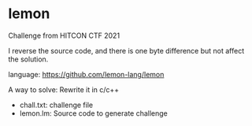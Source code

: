 # lemon

Challenge from HITCON CTF 2021

I reverse the source code, and there is one byte difference but not affect the solution.

language: https://github.com/lemon-lang/lemon

A way to solve: Rewrite it in c/c++

- chall.txt: challenge file
- lemon.lm: Source code to generate challenge